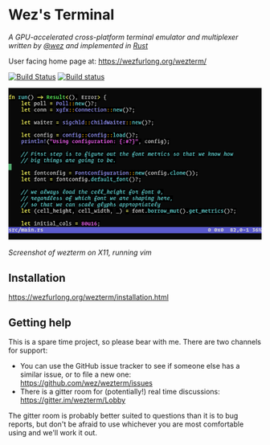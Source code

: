 # Wez's Terminal

*A GPU-accelerated cross-platform terminal emulator and multiplexer written by <a href="https://github.com/wez/">@wez</a> and implemented in <a href="https://www.rust-lang.org/">Rust</a>*

User facing home page at: https://wezfurlong.org/wezterm/

[![Build Status](https://travis-ci.org/wez/wezterm.svg?branch=master)](https://travis-ci.org/wez/wezterm)
[![Build status](https://ci.appveyor.com/api/projects/status/4ys3pb1vb1ja8b7h/branch/master?svg=true)](https://ci.appveyor.com/project/wez/wezterm/branch/master)

![Screenshot](docs/screenshots/one.png)

*Screenshot of wezterm on X11, running vim*

## Installation

https://wezfurlong.org/wezterm/installation.html

## Getting help

This is a spare time project, so please bear with me.  There are two channels for support:

* You can use the GitHub issue tracker to see if someone else has a similar issue, or to file a new one: https://github.com/wez/wezterm/issues
* There is a gitter room for (potentially!) real time discussions: https://gitter.im/wezterm/Lobby

The gitter room is probably better suited to questions than it is to bug
reports, but don't be afraid to use whichever you are most comfortable using
and we'll work it out.


